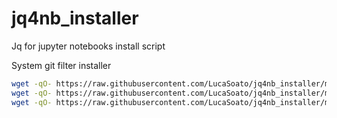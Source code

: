 # jq4nb_installer
Jq for jupyter notebooks install script 

System git filter installer
```bash
wget -qO- https://raw.githubusercontent.com/LucaSoato/jq4nb_installer/master/install_jq.sh | bash
wget -qO- https://raw.githubusercontent.com/LucaSoato/jq4nb_installer/master/gitconfig >> /etc/gitconfig
wget -qO- https://raw.githubusercontent.com/LucaSoato/jq4nb_installer/master/gitattributes >> /etc/gitattributes


```
